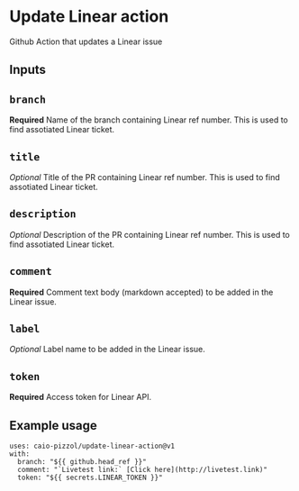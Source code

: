 # Update Linear action

Github Action that updates a Linear issue

## Inputs

## `branch`

**Required** Name of the branch containing Linear ref number. This is used to find assotiated Linear ticket.

## `title`

*Optional* Title of the PR containing Linear ref number. This is used to find assotiated Linear ticket.

## `description`

*Optional* Description of the PR containing Linear ref number. This is used to find assotiated Linear ticket.

## `comment`

**Required** Comment text body (markdown accepted) to be added in the Linear issue.

## `label`

*Optional* Label name to be added in the Linear issue.

## `token`

**Required** Access token for Linear API.

## Example usage

```
uses: caio-pizzol/update-linear-action@v1
with:
  branch: "${{ github.head_ref }}"
  comment: "`Livetest link:` [Click here](http://livetest.link)"
  token: "${{ secrets.LINEAR_TOKEN }}"
```
